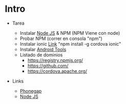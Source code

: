 # Intro

- Tarea
	- Instalar [Node JS](https://nodejs.org/) & NPM (NPM Viene con node)
	- Probar NPM (correr en consola "npm")
	- Instalar ionic [Link](http://ionicframework.com/getting-started/) "npm install -g cordova ionic"
	- Instalar [Android Tools](http://developer.android.com/sdk/installing/index.html?pkg=tools)
	- Listado de dominios
		- https://registry.npmjs.org/
		- https://github.com/
		- https://cordova.apache.org/

- Links
	- [Phonegap](http://phonegap.com/)
	- [Node JS](https://nodejs.org/)